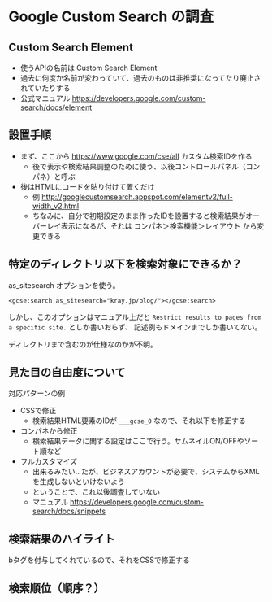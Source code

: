 # Google Custom Search の調査


## Custom Search Element

- 使うAPIの名前は Custom Search Element
- 過去に何度か名前が変わっていて、過去のものは非推奨になってたり廃止されていたりする
- 公式マニュアル https://developers.google.com/custom-search/docs/element


## 設置手順

- まず、ここから https://www.google.com/cse/all カスタム検索IDを作る
  - 後で表示や検索結果調整のために使う、以後コントロールパネル（コンパネ）と呼ぶ
- 後はHTMLにコードを貼り付けて置くだけ
  - 例 http://googlecustomsearch.appspot.com/elementv2/full-width_v2.html
  - ちなみに、自分で初期設定のまま作ったIDを設置すると検索結果がオーバーレイ表示になるが、それは コンパネ＞検索機能＞レイアウト から変更できる


## 特定のディレクトリ以下を検索対象にできるか？

as_sitesearch オプションを使う。

```
<gcse:search as_sitesearch="kray.jp/blog/"></gcse:search>
```

しかし、このオプションはマニュアル上だと `Restrict results to pages from a specific site.` としか書いおらず、
記述例もドメインまでしか書いてない。

ディレクトリまで含むのが仕様なのかが不明。


## 見た目の自由度について

対応パターンの例

- CSSで修正
  - 検索結果HTML要素のIDが `___gcse_0` なので、それ以下を修正する
- コンパネから修正
  - 検索結果データに関する設定はここで行う。サムネイルON/OFFやソート順など
- フルカスタマイズ
  - 出来るみたい.. たが、ビジネスアカウントが必要で、システムからXMLを生成しないといけないよう
  - ということで、これ以後調査していない
  - マニュアル https://developers.google.com/custom-search/docs/snippets


## 検索結果のハイライト

bタグを付与してくれているので、それをCSSで修正する


## 検索順位（順序？）


